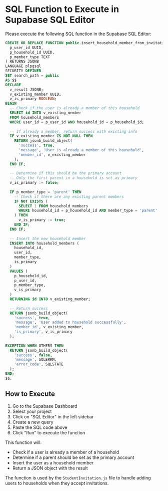 # SQL Function to Execute in Supabase SQL Editor

Please execute the following SQL function in the Supabase SQL Editor:

```sql
CREATE OR REPLACE FUNCTION public.insert_household_member_from_invitation(
  p_user_id UUID,
  p_household_id UUID,
  p_member_type TEXT
) RETURNS JSONB
LANGUAGE plpgsql
SECURITY DEFINER
SET search_path = public
AS $$
DECLARE
  v_result JSONB;
  v_existing_member UUID;
  v_is_primary BOOLEAN;
BEGIN
  -- Check if the user is already a member of this household
  SELECT id INTO v_existing_member
  FROM household_members
  WHERE user_id = p_user_id AND household_id = p_household_id;
  
  -- If already a member, return success with existing info
  IF v_existing_member IS NOT NULL THEN
    RETURN jsonb_build_object(
      'success', true,
      'message', 'User is already a member of this household',
      'member_id', v_existing_member
    );
  END IF;
  
  -- Determine if this should be the primary account
  -- Only the first parent in a household is set as primary
  v_is_primary := false;
  
  IF p_member_type = 'parent' THEN
    -- Check if there are any existing parent members
    IF NOT EXISTS (
      SELECT 1 FROM household_members 
      WHERE household_id = p_household_id AND member_type = 'parent'
    ) THEN
      v_is_primary := true;
    END IF;
  END IF;
  
  -- Insert the new household member
  INSERT INTO household_members (
    household_id,
    user_id,
    member_type,
    is_primary
  )
  VALUES (
    p_household_id,
    p_user_id,
    p_member_type,
    v_is_primary
  )
  RETURNING id INTO v_existing_member;
  
  -- Return success
  RETURN jsonb_build_object(
    'success', true,
    'message', 'User added to household successfully',
    'member_id', v_existing_member,
    'is_primary', v_is_primary
  );
  
EXCEPTION WHEN OTHERS THEN
  RETURN jsonb_build_object(
    'success', false,
    'message', SQLERRM,
    'error_code', SQLSTATE
  );
END;
$$;
```

## How to Execute

1. Go to the Supabase Dashboard
2. Select your project
3. Click on "SQL Editor" in the left sidebar
4. Create a new query
5. Paste the SQL code above
6. Click "Run" to execute the function

This function will:
- Check if a user is already a member of a household
- Determine if a parent should be set as the primary account
- Insert the user as a household member
- Return a JSON object with the result

The function is used by the `StudentInvitation.js` file to handle adding users to households when they accept invitations. 